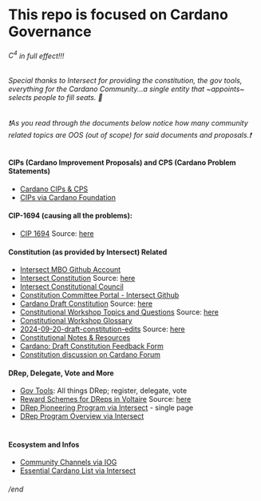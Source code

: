 # This repo is focused on Cardano Governance #

###### $C^4$ in full effect!!!
###### Special thanks to Intersect for providing the constitution, the gov tools, everything for the Cardano Community...a single entity that ~appoints~ selects people to fill seats. 👏
###### ❗As you read through the documents below notice how many community related topics are OOS (out of scope) for said documents and proposals.❗


#### CIPs (Cardano Improvement Proposals) and CPS (Cardano Problem Statements)
- [Cardano CIPs & CPS](https://github.com/cardano-foundation/CIPs/tree/master)
- [CIPs via Cardano Foundation](https://cips.cardano.org/)

#### CIP-1694 (causing all the problems):
- [CIP 1694](https://github.com/st8tikratio/CCCC/blob/main/1694.md) Source: [here](https://github.com/JaredCorduan/CIPs/blob/voltaire-v1/CIP-1694/README.md?plain=1)

#### Constitution (as provided by Intersect) Related
- [Intersect MBO Github Account](https://github.com/IntersectMBO)
- [Intersect Constitution](https://github.com/st8tikratio/CCCC/blob/main/IntersectConstitution.md) Source: [here](https://docs.intersectmbo.org/cardano/cardano-governance)
- [Intersect Constitutional Council](https://github.com/IntersectMBO/intersect-constitutional-council)
- [Constitution Committee Portal - Intersect Github](https://github.com/IntersectMBO/cc-portal)
- [Cardano Draft Constitution](https://github.com/st8tikratio/CCCC/blob/main/Cardano%20Draft%20Constitution.pdf) Source: [here](https://github.com/IntersectMBO/draft-constitution)
- [Constitutional Workshop Topics and Questions](https://github.com/st8tikratio/CCCC/blob/main/Constitutional%20Workshop%20Topics%20and%20Q's%20-%20Google%20Docs.pdf) Source: [here](https://docs.google.com/document/d/1_aEfTRbAFJebCbg9DiLjBmSuwYfW-i-Rjk1cqXUKrXo/edit?tab=t.0#heading=h.4mdrss2rywz2)
- [Constitutional Workshop Glossary](https://docs.intersectmbo.org/cardano/cardano-governance/cardano-constitution/draft-cardano-constitution/constitutional-workshop-glossary)
- [2024-09-20-draft-constitution-edits](https://github.com/st8tikratio/CCCC/blob/main/2024-09-20-draft-constitution-edits%20-%20Google%20Docs.pdf) Source: [here](https://docs.google.com/document/d/1NrDvbQha7xGE2m83QEQGM6H03edUkMgn-PuoNm1YYUc/edit?pli=1&tab=t.0)
- [Constitutional Notes & Resources](https://docs.google.com/document/d/1J_DEH1L6YBR4dtwFHs418clVooTNLTlWSLra8G3Y-kw/edit?tab=t.0)
- [Cardano: Draft Constitution Feedback Form](https://docs.google.com/forms/d/e/1FAIpQLSck3gj4D9iKw_jJORrBbEQNKWcSDPPl_eu91qtK9XxrkxMw0g/viewform)
- [Constitution discussion on Cardano Forum](https://forum.cardano.org/c/governance/constitution/212)

#### DRep, Delegate, Vote and More
- [Gov Tools](https://gov.tools/): All things DRep; register, delegate, vote
- [Reward Schemes for DReps in Voltaire](https://github.com/st8tikratio/CCon/blob/main/Voltaire%20-%20dRep%20reward%20scheme%20options%20-%20Google%20Docs.pdf) Source: [here](https://docs.google.com/document/d/1_uadn9Ord3mAYQGWHQySR73CQciVk2YNc5rt8npJ6Aw/edit?tab=t.0#heading=h.zdwziyr50kye)
- [DRep Pioneering Program via Intersect](https://docs.intersectmbo.org/cardano/cardano-governance/drep-pioneering-program) - single page
- [DRep Program Overview via Intersect](https://dreppioneeringprogram.docs.intersectmbo.org/)
#
#
#
#
#
#
#
#### Ecosystem and Infos
- [Community Channels via IOG](https://www.essentialcardano.io/community)
- [Essential Cardano List via Intersect](https://github.com/IntersectMBO/essential-cardano/blob/main/essential-cardano-list.md#the-essential-cardano-list)
###### /end

